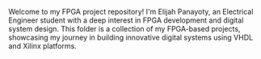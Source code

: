 Welcome to my FPGA project repository! I'm Elijah Panayoty, an Electrical Engineer student with a deep interest in FPGA development and digital system design. This folder is a collection of my FPGA-based projects, showcasing my journey in building innovative digital systems using VHDL and Xilinx platforms.
